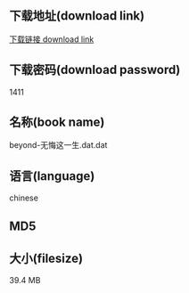 ## 下载地址(download link)
[下载链接 download link](https://tutu365.netlify.app/?s=beyond-%E6%97%A0%E6%82%94%E8%BF%99%E4%B8%80%E7%94%9F.dat)

## 下载密码(download password)
1411

## 名称(book name)
beyond-无悔这一生.dat.dat

## 语言(language)
chinese

## MD5


## 大小(filesize)
39.4 MB
